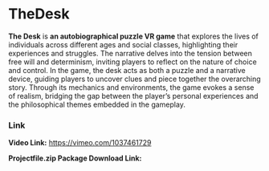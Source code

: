 # TheDesk
**The Desk** is **an autobiographical puzzle VR game** that explores the lives of  individuals across different ages and social classes, highlighting their experiences and struggles. The narrative delves into the tension between free will and determinism, inviting players to reflect on the nature of choice and control. In the game, the desk acts as both a puzzle and a narrative device, guiding players to uncover clues and piece together the overarching story. Through its mechanics and environments, the game evokes a sense of realism, bridging the gap between the player’s personal experiences and the philosophical themes embedded in the gameplay.

### Link
**Video Link:** https://vimeo.com/1037461729

**Projectfile.zip Package Download Link:** 

